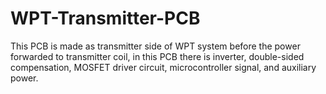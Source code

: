 # WPT-Transmitter-PCB
This PCB is made as transmitter side of WPT system before the power forwarded to transmitter coil, in this PCB there is inverter, double-sided compensation, MOSFET driver circuit, microcontroller signal, and auxiliary power.
